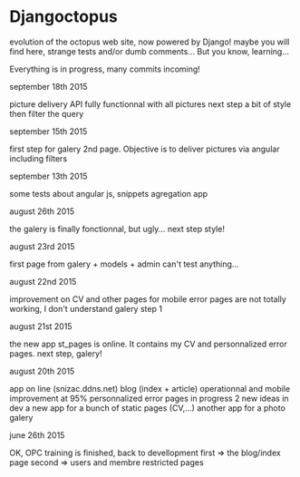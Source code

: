 # Djangoctopus
evolution of the octopus web site, now powered by Django! maybe you will find here, strange tests and/or dumb comments... But you know, learning...

Everything is in progress, many commits incoming!

september 18th 2015

picture delivery API fully functionnal with all pictures
next step a bit of style
then filter the query

september 15th 2015

first step for galery 2nd page. Objective is to deliver pictures via angular including filters

september 13th 2015

some tests about angular js, snippets agregation app

august 26th 2015

the galery is finally fonctionnal, but ugly...
next step style!

august 23rd 2015

first page from galery + models + admin
can't test anything...

august 22nd 2015

improvement on CV and other pages for mobile
error pages are not totally working, I don't understand
galery step 1

august 21st 2015

the new app st_pages is online.
It contains my CV and personnalized error pages.
next step, galery!

august 20th 2015

app on line (snizac.ddns.net)
blog (index + article) operationnal and mobile improvement at 95%
personnalized error pages in progress
2 new ideas in dev
  a new app for a bunch of static pages (CV,...)
  another app for a photo galery

june 26th 2015

OK, OPC training is finished, back to devellopment
first => the blog/index page
second => users and membre restricted pages
